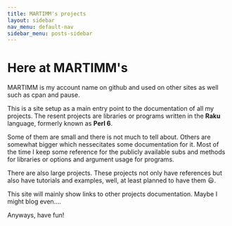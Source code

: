 ```yaml
---
title: MARTIMM's projects
layout: sidebar
nav_menu: default-nav
sidebar_menu: posts-sidebar
---
```

# Here at MARTIMM's

MARTIMM is my account name on github and used on other sites as well such as cpan and pause.

This is a site setup as a main entry point to the documentation of all my projects. The resent projects are libraries or programs written in the **Raku** language, formerly known as **Perl 6**.

Some of them are small and there is not much to tell about. Others are somewhat bigger which nessecitates some documentation for it. Most of the time I keep some reference for the publicly available subs and methods for libraries or options and argument usage for programs.

There are also large projects. These projects not only have references but also have tutorials and examples, well, at least planned to have them 😃.

This site will mainly show links to other projects documentation. Maybe I might blog even....


Anyways, have fun!











<!--

# External Links

Some links you might find interesting;
* The Raku language, compiler and user modules, classes or programs
  * [Raku Documentation](https://docs.raku.org/)
  * [Raku Modules](https://raku.land//)
  * [Rakudo](https://rakudo.org/)

* There are many blog sites handling many things about Rakudo. Here is a very small list.
  * [Archive of Wenzel P. P. Peppmeyer](https://gfldex.wordpress.com/about/)
  * [Andrew Shitov](https://andrewshitov.com/)
  * [Raku for Prediction](https://rakuforprediction.wordpress.com/)
  * [Rakudo Weekly News](https://rakudoweekly.blog/)
  * [Raku Advent Calendar](https://raku-advent.blog/blog-feed/)

  * [Jonathan Worthington](http://www.jnthn.net/slides.html)





Lorem ipsum dolor sit amet, quo id prima corrumpit pertinacia, id ius dolor dolores, an veri pertinax explicari mea. Agam solum et qui, his id ludus graeco adipiscing. Duis theophrastus nam in, at his vidisse atomorum. Tantas gloriatur scripserit ne eos. Est wisi tempor habemus at, ei graeco dissentiet eos. Ne usu aliquip sanctus conceptam, te vis ignota animal, modus latine contentiones ius te.

{% for post in site.posts %}
<h2><a href="{{ post.url }}">{{ post.title }}</a></h2>
<blockquote>{{ post.excerpt }}</blockquote>
{% endfor %}

Te falli veritus sea, at molestiae scribentur deterruisset vix, et mea zril phaedrum vulputate. No cum dicit consulatu. Ut has nostro noluisse expetendis, te pro quaeque disputando, eu sed summo omnes. Eos at tale aperiam, usu cu propriae quaestio constituto, sed aperiam erroribus temporibus an.

Quo eu liber mediocritatem, vix an delectus eleifend, iuvaret suscipit ei vel. Partem invenire per an, mea postulant dissentias eu, ius tantas audire nominavi eu. Dicunt tritani veritus ex vis, mei in case sententiae. At exerci democritum nam, cu lobortis iracundia mei. Alia eligendi consectetuer eu sed, paulo docendi noluisse sit ex.

-->